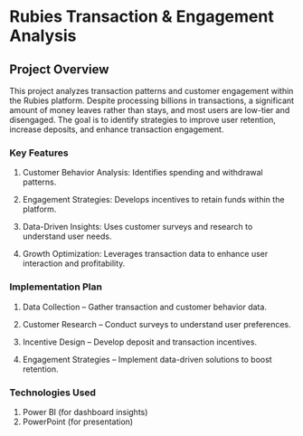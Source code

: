# Rubies Transaction & Engagement Analysis
## Project Overview
This project analyzes transaction patterns and customer engagement within the Rubies platform. Despite processing billions in transactions, a significant amount of money leaves rather than stays, and most users are low-tier and disengaged. The goal is to identify strategies to improve user retention, increase deposits, and enhance transaction engagement.

### Key Features
1. Customer Behavior Analysis: Identifies spending and withdrawal patterns.

2. Engagement Strategies: Develops incentives to retain funds within the platform.

3. Data-Driven Insights: Uses customer surveys and research to understand user needs.

4. Growth Optimization: Leverages transaction data to enhance user interaction and profitability.

### Implementation Plan
1. Data Collection – Gather transaction and customer behavior data.

2. Customer Research – Conduct surveys to understand user preferences.

3. Incentive Design – Develop deposit and transaction incentives.

4. Engagement Strategies – Implement data-driven solutions to boost retention.

### Technologies Used
1. Power BI (for dashboard insights)
2. PowerPoint (for presentation)


